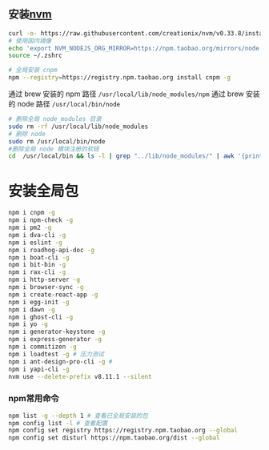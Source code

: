 ## 安装[nvm](https://github.com/creationix/nvm/blob/master/README.md)
```bash
curl -o- https://raw.githubusercontent.com/creationix/nvm/v0.33.8/install.sh | bash
# 使用国内镜像
echo 'export NVM_NODEJS_ORG_MIRROR=https://npm.taobao.org/mirrors/node' >> ~/.zshrc
source ~/.zshrc

# 全局安装 cnpm
npm --registry=https://registry.npm.taobao.org install cnpm -g
```

通过 brew 安装的 npm 路径 `/usr/local/lib/node_modules/npm`
通过 brew 安装的 node 路径 `/usr/local/bin/node`
```bash
# 删除全局 node_modules 目录
sudo rm -rf /usr/local/lib/node_modules 
# 删除 node
sudo rm /usr/local/bin/node 
#删除全局 node 模块注册的软链
cd  /usr/local/bin && ls -l | grep "../lib/node_modules/" | awk '{print $9}'| xargs rm 
```

# 安装全局包
```bash
npm i cnpm -g
npm i npm-check -g
npm i pm2 -g
npm i dva-cli -g
npm i eslint -g
npm i roadhog-api-doc -g
npm i boat-cli -g
npm i bit-bin -g
npm i rax-cli -g
npm i http-server -g
npm i browser-sync -g
npm i create-react-app -g
npm i egg-init -g
npm i dawn -g
npm i ghost-cli -g
npm i yo -g
npm i generator-keystone -g
npm i express-generator -g
npm i commitizen -g
npm i loadtest -g # 压力测试
npm i ant-design-pro-cli -g #
npm i yapi-cli -g
nvm use --delete-prefix v8.11.1 --silent
```

### npm常用命令
```bash
npm list -g --depth 1 # 查看已全局安装的包
npm config list -l # 查看配置
npm config set registry https://registry.npm.taobao.org --global
npm config set disturl https://npm.taobao.org/dist --global
```